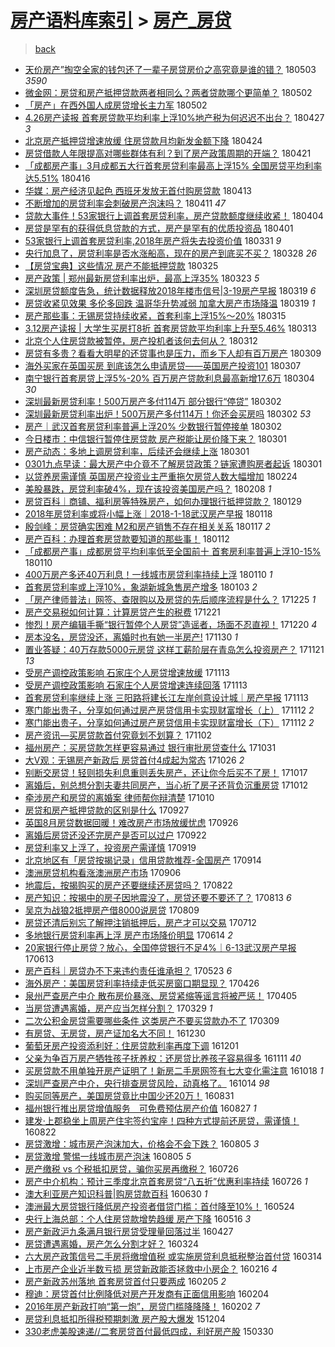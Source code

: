 [房产语料库索引](../../README.md)  > [房产_房贷](房产_房贷.md)
====
> [back](../README.md)

- [天价房产”掏空全家的钱包还了一辈子房贷房价之高究竟是谁的错？](http://jkwz.applinzi.com/ittc/7098908205243696134.html#%E5%A4%A9%E4%BB%B7%E6%88%BF%E4%BA%A7%E2%80%9D%E6%8E%8F%E7%A9%BA%E5%85%A8%E5%AE%B6%E7%9A%84%E9%92%B1%E5%8C%85%E8%BF%98%E4%BA%86%E4%B8%80%E8%BE%88%E5%AD%90%E6%88%BF%E8%B4%B7%E6%88%BF%E4%BB%B7%E4%B9%8B%E9%AB%98%E7%A9%B6%E7%AB%9F%E6%98%AF%E8%B0%81%E7%9A%84%E9%94%99%EF%BC%9F) 180503 *3590* 
- [微金网：房贷和房产抵押贷款两者相同么？两者贷款哪个更简单？](http://jkwz.applinzi.com/ittc/7098534148597875723.html#%E5%BE%AE%E9%87%91%E7%BD%91%EF%BC%9A%E6%88%BF%E8%B4%B7%E5%92%8C%E6%88%BF%E4%BA%A7%E6%8A%B5%E6%8A%BC%E8%B4%B7%E6%AC%BE%E4%B8%A4%E8%80%85%E7%9B%B8%E5%90%8C%E4%B9%88%EF%BC%9F%E4%B8%A4%E8%80%85%E8%B4%B7%E6%AC%BE%E5%93%AA%E4%B8%AA%E6%9B%B4%E7%AE%80%E5%8D%95%EF%BC%9F) 180502  
- [「房产」在西外国人成房贷增长主力军](http://jkwz.applinzi.com/ittc/7098437533862200336.html#%E3%80%8C%E6%88%BF%E4%BA%A7%E3%80%8D%E5%9C%A8%E8%A5%BF%E5%A4%96%E5%9B%BD%E4%BA%BA%E6%88%90%E6%88%BF%E8%B4%B7%E5%A2%9E%E9%95%BF%E4%B8%BB%E5%8A%9B%E5%86%9B) 180502  
- [4.26房产读报 首套房贷款平均利率上浮10%地产税为何迟迟不出台？](http://jkwz.applinzi.com/ittc/7096605284413998091.html#4.26%E6%88%BF%E4%BA%A7%E8%AF%BB%E6%8A%A5+%E9%A6%96%E5%A5%97%E6%88%BF%E8%B4%B7%E6%AC%BE%E5%B9%B3%E5%9D%87%E5%88%A9%E7%8E%87%E4%B8%8A%E6%B5%AE10%25%E5%9C%B0%E4%BA%A7%E7%A8%8E%E4%B8%BA%E4%BD%95%E8%BF%9F%E8%BF%9F%E4%B8%8D%E5%87%BA%E5%8F%B0%EF%BC%9F) 180427 *3* 
- [北京房产抵押贷增速放缓 住房贷款月均新发金额下降](http://jkwz.applinzi.com/ittc/7095484750565475339.html#%E5%8C%97%E4%BA%AC%E6%88%BF%E4%BA%A7%E6%8A%B5%E6%8A%BC%E8%B4%B7%E5%A2%9E%E9%80%9F%E6%94%BE%E7%BC%93+%E4%BD%8F%E6%88%BF%E8%B4%B7%E6%AC%BE%E6%9C%88%E5%9D%87%E6%96%B0%E5%8F%91%E9%87%91%E9%A2%9D%E4%B8%8B%E9%99%8D) 180424  
- [房贷借款人年限提高对哪些群体有利？到了房产政策周期的开端？](http://jkwz.applinzi.com/ittc/7094568789968684038.html#%E6%88%BF%E8%B4%B7%E5%80%9F%E6%AC%BE%E4%BA%BA%E5%B9%B4%E9%99%90%E6%8F%90%E9%AB%98%E5%AF%B9%E5%93%AA%E4%BA%9B%E7%BE%A4%E4%BD%93%E6%9C%89%E5%88%A9%EF%BC%9F%E5%88%B0%E4%BA%86%E6%88%BF%E4%BA%A7%E6%94%BF%E7%AD%96%E5%91%A8%E6%9C%9F%E7%9A%84%E5%BC%80%E7%AB%AF%EF%BC%9F) 180421  
- [「成都房产事」3月成都五大行首套房贷利率最高上浮15% 全国房贷平均利率达5.51%](http://jkwz.applinzi.com/ittc/7092509290474767367.html#%E3%80%8C%E6%88%90%E9%83%BD%E6%88%BF%E4%BA%A7%E4%BA%8B%E3%80%8D3%E6%9C%88%E6%88%90%E9%83%BD%E4%BA%94%E5%A4%A7%E8%A1%8C%E9%A6%96%E5%A5%97%E6%88%BF%E8%B4%B7%E5%88%A9%E7%8E%87%E6%9C%80%E9%AB%98%E4%B8%8A%E6%B5%AE15%25+%E5%85%A8%E5%9B%BD%E6%88%BF%E8%B4%B7%E5%B9%B3%E5%9D%87%E5%88%A9%E7%8E%87%E8%BE%BE5.51%25) 180416  
- [华媒：房产经济见起色 西班牙发放无首付购房贷款](http://jkwz.applinzi.com/ittc/7091478131284378635.html#%E5%8D%8E%E5%AA%92%EF%BC%9A%E6%88%BF%E4%BA%A7%E7%BB%8F%E6%B5%8E%E8%A7%81%E8%B5%B7%E8%89%B2+%E8%A5%BF%E7%8F%AD%E7%89%99%E5%8F%91%E6%94%BE%E6%97%A0%E9%A6%96%E4%BB%98%E8%B4%AD%E6%88%BF%E8%B4%B7%E6%AC%BE) 180413  
- [不断增加的房贷利率会刺破房产泡沫吗？](http://jkwz.applinzi.com/ittc/7090694488458789905.html#%E4%B8%8D%E6%96%AD%E5%A2%9E%E5%8A%A0%E7%9A%84%E6%88%BF%E8%B4%B7%E5%88%A9%E7%8E%87%E4%BC%9A%E5%88%BA%E7%A0%B4%E6%88%BF%E4%BA%A7%E6%B3%A1%E6%B2%AB%E5%90%97%EF%BC%9F) 180411 *47* 
- [贷款大事件！53家银行上调首套房贷利率，房产贷款额度继续收紧！](http://jkwz.applinzi.com/ittc/7088103588574528528.html#%E8%B4%B7%E6%AC%BE%E5%A4%A7%E4%BA%8B%E4%BB%B6%EF%BC%8153%E5%AE%B6%E9%93%B6%E8%A1%8C%E4%B8%8A%E8%B0%83%E9%A6%96%E5%A5%97%E6%88%BF%E8%B4%B7%E5%88%A9%E7%8E%87%EF%BC%8C%E6%88%BF%E4%BA%A7%E8%B4%B7%E6%AC%BE%E9%A2%9D%E5%BA%A6%E7%BB%A7%E7%BB%AD%E6%94%B6%E7%B4%A7%EF%BC%81) 180404  
- [房贷是罕有的获得低息贷款的方式，房产是罕有的优质投资品](http://jkwz.applinzi.com/ittc/7086922109152658448.html#%E6%88%BF%E8%B4%B7%E6%98%AF%E7%BD%95%E6%9C%89%E7%9A%84%E8%8E%B7%E5%BE%97%E4%BD%8E%E6%81%AF%E8%B4%B7%E6%AC%BE%E7%9A%84%E6%96%B9%E5%BC%8F%EF%BC%8C%E6%88%BF%E4%BA%A7%E6%98%AF%E7%BD%95%E6%9C%89%E7%9A%84%E4%BC%98%E8%B4%A8%E6%8A%95%E8%B5%84%E5%93%81) 180401  
- [53家银行上调首套房贷利率,2018年房产将失去投资价值](http://jkwz.applinzi.com/ittc/7086703475906053131.html#53%E5%AE%B6%E9%93%B6%E8%A1%8C%E4%B8%8A%E8%B0%83%E9%A6%96%E5%A5%97%E6%88%BF%E8%B4%B7%E5%88%A9%E7%8E%87%2C2018%E5%B9%B4%E6%88%BF%E4%BA%A7%E5%B0%86%E5%A4%B1%E5%8E%BB%E6%8A%95%E8%B5%84%E4%BB%B7%E5%80%BC) 180331 *9* 
- [央行加息了，房贷利率是否水涨船高，现在的房产到底买不买？](http://jkwz.applinzi.com/ittc/7085159627027383303.html#%E5%A4%AE%E8%A1%8C%E5%8A%A0%E6%81%AF%E4%BA%86%EF%BC%8C%E6%88%BF%E8%B4%B7%E5%88%A9%E7%8E%87%E6%98%AF%E5%90%A6%E6%B0%B4%E6%B6%A8%E8%88%B9%E9%AB%98%EF%BC%8C%E7%8E%B0%E5%9C%A8%E7%9A%84%E6%88%BF%E4%BA%A7%E5%88%B0%E5%BA%95%E4%B9%B0%E4%B8%8D%E4%B9%B0%EF%BC%9F) 180328 *26* 
- [【房贷宝典】这些情况 房产不能抵押贷款](http://jkwz.applinzi.com/ittc/7084479767481156619.html#%E3%80%90%E6%88%BF%E8%B4%B7%E5%AE%9D%E5%85%B8%E3%80%91%E8%BF%99%E4%BA%9B%E6%83%85%E5%86%B5+%E6%88%BF%E4%BA%A7%E4%B8%8D%E8%83%BD%E6%8A%B5%E6%8A%BC%E8%B4%B7%E6%AC%BE) 180325  
- [房产政策 | 郑州最新房贷利率出炉，最高上浮35%](http://jkwz.applinzi.com/ittc/7083625145325585415.html#%E6%88%BF%E4%BA%A7%E6%94%BF%E7%AD%96+%7C+%E9%83%91%E5%B7%9E%E6%9C%80%E6%96%B0%E6%88%BF%E8%B4%B7%E5%88%A9%E7%8E%87%E5%87%BA%E7%82%89%EF%BC%8C%E6%9C%80%E9%AB%98%E4%B8%8A%E6%B5%AE35%25) 180323 *5* 
- [深圳房贷额度告急，统计数据释放2018年楼市信号|3-19房产早报](http://jkwz.applinzi.com/ittc/7082104688269067271.html#%E6%B7%B1%E5%9C%B3%E6%88%BF%E8%B4%B7%E9%A2%9D%E5%BA%A6%E5%91%8A%E6%80%A5%EF%BC%8C%E7%BB%9F%E8%AE%A1%E6%95%B0%E6%8D%AE%E9%87%8A%E6%94%BE2018%E5%B9%B4%E6%A5%BC%E5%B8%82%E4%BF%A1%E5%8F%B7%7C3-19%E6%88%BF%E4%BA%A7%E6%97%A9%E6%8A%A5) 180319 *6* 
- [房贷收紧见效果 多伦多回跌 温哥华升势减弱 加拿大房产市场降温](http://jkwz.applinzi.com/ittc/7081342567532987398.html#%E6%88%BF%E8%B4%B7%E6%94%B6%E7%B4%A7%E8%A7%81%E6%95%88%E6%9E%9C+%E5%A4%9A%E4%BC%A6%E5%A4%9A%E5%9B%9E%E8%B7%8C+%E6%B8%A9%E5%93%A5%E5%8D%8E%E5%8D%87%E5%8A%BF%E5%87%8F%E5%BC%B1+%E5%8A%A0%E6%8B%BF%E5%A4%A7%E6%88%BF%E4%BA%A7%E5%B8%82%E5%9C%BA%E9%99%8D%E6%B8%A9) 180319 *1* 
- [房产那些事：无锡房贷持续收紧，首套利率上浮15%～20%](http://jkwz.applinzi.com/ittc/7080368982135931911.html#%E6%88%BF%E4%BA%A7%E9%82%A3%E4%BA%9B%E4%BA%8B%EF%BC%9A%E6%97%A0%E9%94%A1%E6%88%BF%E8%B4%B7%E6%8C%81%E7%BB%AD%E6%94%B6%E7%B4%A7%EF%BC%8C%E9%A6%96%E5%A5%97%E5%88%A9%E7%8E%87%E4%B8%8A%E6%B5%AE15%25%EF%BD%9E20%25) 180315  
- [3.12房产读报 | 大学生买房打8折 首套房贷款平均利率上升至5.46%](http://jkwz.applinzi.com/ittc/7080022061366117382.html#3.12%E6%88%BF%E4%BA%A7%E8%AF%BB%E6%8A%A5+%7C+%E5%A4%A7%E5%AD%A6%E7%94%9F%E4%B9%B0%E6%88%BF%E6%89%938%E6%8A%98+%E9%A6%96%E5%A5%97%E6%88%BF%E8%B4%B7%E6%AC%BE%E5%B9%B3%E5%9D%87%E5%88%A9%E7%8E%87%E4%B8%8A%E5%8D%87%E8%87%B35.46%25) 180313  
- [北京个人住房贷款被暂停，房产投机者该何去何从？](http://jkwz.applinzi.com/ittc/7079660676727702544.html#%E5%8C%97%E4%BA%AC%E4%B8%AA%E4%BA%BA%E4%BD%8F%E6%88%BF%E8%B4%B7%E6%AC%BE%E8%A2%AB%E6%9A%82%E5%81%9C%EF%BC%8C%E6%88%BF%E4%BA%A7%E6%8A%95%E6%9C%BA%E8%80%85%E8%AF%A5%E4%BD%95%E5%8E%BB%E4%BD%95%E4%BB%8E%EF%BC%9F) 180312  
- [房贷有多贵？看看大明星的还贷事也是压力，而乡下人却有百万房产](http://jkwz.applinzi.com/ittc/7078575090482807815.html#%E6%88%BF%E8%B4%B7%E6%9C%89%E5%A4%9A%E8%B4%B5%EF%BC%9F%E7%9C%8B%E7%9C%8B%E5%A4%A7%E6%98%8E%E6%98%9F%E7%9A%84%E8%BF%98%E8%B4%B7%E4%BA%8B%E4%B9%9F%E6%98%AF%E5%8E%8B%E5%8A%9B%EF%BC%8C%E8%80%8C%E4%B9%A1%E4%B8%8B%E4%BA%BA%E5%8D%B4%E6%9C%89%E7%99%BE%E4%B8%87%E6%88%BF%E4%BA%A7) 180309  
- [海外买家在英国买房 到底该怎么申请房贷——英国房产投资101](http://jkwz.applinzi.com/ittc/7077710691538830353.html#%E6%B5%B7%E5%A4%96%E4%B9%B0%E5%AE%B6%E5%9C%A8%E8%8B%B1%E5%9B%BD%E4%B9%B0%E6%88%BF+%E5%88%B0%E5%BA%95%E8%AF%A5%E6%80%8E%E4%B9%88%E7%94%B3%E8%AF%B7%E6%88%BF%E8%B4%B7%E2%80%94%E2%80%94%E8%8B%B1%E5%9B%BD%E6%88%BF%E4%BA%A7%E6%8A%95%E8%B5%84101) 180307  
- [南宁银行首套房贷上浮5%-20% 百万房产贷款利息最高新增17.6万](http://jkwz.applinzi.com/ittc/7075937012714832913.html#%E5%8D%97%E5%AE%81%E9%93%B6%E8%A1%8C%E9%A6%96%E5%A5%97%E6%88%BF%E8%B4%B7%E4%B8%8A%E6%B5%AE5%25-20%25+%E7%99%BE%E4%B8%87%E6%88%BF%E4%BA%A7%E8%B4%B7%E6%AC%BE%E5%88%A9%E6%81%AF%E6%9C%80%E9%AB%98%E6%96%B0%E5%A2%9E17.6%E4%B8%87) 180304 *30* 
- [深圳最新房贷利率！500万房产多付114万 部分银行“停贷”](http://jkwz.applinzi.com/ittc/7075818004380386321.html#%E6%B7%B1%E5%9C%B3%E6%9C%80%E6%96%B0%E6%88%BF%E8%B4%B7%E5%88%A9%E7%8E%87%EF%BC%81500%E4%B8%87%E6%88%BF%E4%BA%A7%E5%A4%9A%E4%BB%98114%E4%B8%87+%E9%83%A8%E5%88%86%E9%93%B6%E8%A1%8C%E2%80%9C%E5%81%9C%E8%B4%B7%E2%80%9D) 180302  
- [深圳最新房贷利率出炉！500万房产多付114万！你还会买房吗](http://jkwz.applinzi.com/ittc/7075792097775191057.html#%E6%B7%B1%E5%9C%B3%E6%9C%80%E6%96%B0%E6%88%BF%E8%B4%B7%E5%88%A9%E7%8E%87%E5%87%BA%E7%82%89%EF%BC%81500%E4%B8%87%E6%88%BF%E4%BA%A7%E5%A4%9A%E4%BB%98114%E4%B8%87%EF%BC%81%E4%BD%A0%E8%BF%98%E4%BC%9A%E4%B9%B0%E6%88%BF%E5%90%97) 180302 *53* 
- [房产｜武汉首套房贷利率普遍上浮20% 少数银行暂停接单](http://jkwz.applinzi.com/ittc/7075688868836017159.html#%E6%88%BF%E4%BA%A7%EF%BD%9C%E6%AD%A6%E6%B1%89%E9%A6%96%E5%A5%97%E6%88%BF%E8%B4%B7%E5%88%A9%E7%8E%87%E6%99%AE%E9%81%8D%E4%B8%8A%E6%B5%AE20%25+%E5%B0%91%E6%95%B0%E9%93%B6%E8%A1%8C%E6%9A%82%E5%81%9C%E6%8E%A5%E5%8D%95) 180302  
- [今日楼市：中信银行暂停住房贷款 房产税能让房价降下来？](http://jkwz.applinzi.com/ittc/7075501862864552971.html#%E4%BB%8A%E6%97%A5%E6%A5%BC%E5%B8%82%EF%BC%9A%E4%B8%AD%E4%BF%A1%E9%93%B6%E8%A1%8C%E6%9A%82%E5%81%9C%E4%BD%8F%E6%88%BF%E8%B4%B7%E6%AC%BE+%E6%88%BF%E4%BA%A7%E7%A8%8E%E8%83%BD%E8%AE%A9%E6%88%BF%E4%BB%B7%E9%99%8D%E4%B8%8B%E6%9D%A5%EF%BC%9F) 180301  
- [房产动态：多地上调房贷利率，后续还会继续上涨](http://jkwz.applinzi.com/ittc/7075476852271744016.html#%E6%88%BF%E4%BA%A7%E5%8A%A8%E6%80%81%EF%BC%9A%E5%A4%9A%E5%9C%B0%E4%B8%8A%E8%B0%83%E6%88%BF%E8%B4%B7%E5%88%A9%E7%8E%87%EF%BC%8C%E5%90%8E%E7%BB%AD%E8%BF%98%E4%BC%9A%E7%BB%A7%E7%BB%AD%E4%B8%8A%E6%B6%A8) 180301  
- [0301九点早读：最大房产中介竟不了解房贷政策？链家遭购房者起诉](http://jkwz.applinzi.com/ittc/7075428483516072970.html#0301%E4%B9%9D%E7%82%B9%E6%97%A9%E8%AF%BB%EF%BC%9A%E6%9C%80%E5%A4%A7%E6%88%BF%E4%BA%A7%E4%B8%AD%E4%BB%8B%E7%AB%9F%E4%B8%8D%E4%BA%86%E8%A7%A3%E6%88%BF%E8%B4%B7%E6%94%BF%E7%AD%96%EF%BC%9F%E9%93%BE%E5%AE%B6%E9%81%AD%E8%B4%AD%E6%88%BF%E8%80%85%E8%B5%B7%E8%AF%89) 180301  
- [以贷养房需谨慎 英国房产投资业主严重拖欠房贷人数大幅增加](http://jkwz.applinzi.com/ittc/7068799065238537232.html#%E4%BB%A5%E8%B4%B7%E5%85%BB%E6%88%BF%E9%9C%80%E8%B0%A8%E6%85%8E+%E8%8B%B1%E5%9B%BD%E6%88%BF%E4%BA%A7%E6%8A%95%E8%B5%84%E4%B8%9A%E4%B8%BB%E4%B8%A5%E9%87%8D%E6%8B%96%E6%AC%A0%E6%88%BF%E8%B4%B7%E4%BA%BA%E6%95%B0%E5%A4%A7%E5%B9%85%E5%A2%9E%E5%8A%A0) 180224  
- [美股暴跌，房贷利率破4%，现在该投资美国房产吗？](http://jkwz.applinzi.com/ittc/7067652155865826320.html#%E7%BE%8E%E8%82%A1%E6%9A%B4%E8%B7%8C%EF%BC%8C%E6%88%BF%E8%B4%B7%E5%88%A9%E7%8E%87%E7%A0%B44%25%EF%BC%8C%E7%8E%B0%E5%9C%A8%E8%AF%A5%E6%8A%95%E8%B5%84%E7%BE%8E%E5%9B%BD%E6%88%BF%E4%BA%A7%E5%90%97%EF%BC%9F) 180208 *1* 
- [房贷百科｜商铺、福利房等特殊房产，如何办理银行抵押贷款？](http://jkwz.applinzi.com/ittc/7063961840063611910.html#%E6%88%BF%E8%B4%B7%E7%99%BE%E7%A7%91%EF%BD%9C%E5%95%86%E9%93%BA%E3%80%81%E7%A6%8F%E5%88%A9%E6%88%BF%E7%AD%89%E7%89%B9%E6%AE%8A%E6%88%BF%E4%BA%A7%EF%BC%8C%E5%A6%82%E4%BD%95%E5%8A%9E%E7%90%86%E9%93%B6%E8%A1%8C%E6%8A%B5%E6%8A%BC%E8%B4%B7%E6%AC%BE%EF%BC%9F) 180129  
- [2018年房贷利率或将小幅上涨｜2018-1-18武汉房产早报](http://jkwz.applinzi.com/ittc/7059833188350690310.html#2018%E5%B9%B4%E6%88%BF%E8%B4%B7%E5%88%A9%E7%8E%87%E6%88%96%E5%B0%86%E5%B0%8F%E5%B9%85%E4%B8%8A%E6%B6%A8%EF%BD%9C2018-1-18%E6%AD%A6%E6%B1%89%E6%88%BF%E4%BA%A7%E6%97%A9%E6%8A%A5) 180118  
- [殷剑峰：房贷确实困难 M2和房产销售不存在相关关系](http://jkwz.applinzi.com/ittc/7059574469297701899.html#%E6%AE%B7%E5%89%91%E5%B3%B0%EF%BC%9A%E6%88%BF%E8%B4%B7%E7%A1%AE%E5%AE%9E%E5%9B%B0%E9%9A%BE+M2%E5%92%8C%E6%88%BF%E4%BA%A7%E9%94%80%E5%94%AE%E4%B8%8D%E5%AD%98%E5%9C%A8%E7%9B%B8%E5%85%B3%E5%85%B3%E7%B3%BB) 180117 *2* 
- [房产百科：办理首套房贷款要知道的那些事！](http://jkwz.applinzi.com/ittc/7057735716442735622.html#%E6%88%BF%E4%BA%A7%E7%99%BE%E7%A7%91%EF%BC%9A%E5%8A%9E%E7%90%86%E9%A6%96%E5%A5%97%E6%88%BF%E8%B4%B7%E6%AC%BE%E8%A6%81%E7%9F%A5%E9%81%93%E7%9A%84%E9%82%A3%E4%BA%9B%E4%BA%8B%EF%BC%81) 180112  
- [「成都房产事」成都房贷平均利率低至全国前十 首套房利率普遍上浮10-15%](http://jkwz.applinzi.com/ittc/7056966438944769031.html#%E3%80%8C%E6%88%90%E9%83%BD%E6%88%BF%E4%BA%A7%E4%BA%8B%E3%80%8D%E6%88%90%E9%83%BD%E6%88%BF%E8%B4%B7%E5%B9%B3%E5%9D%87%E5%88%A9%E7%8E%87%E4%BD%8E%E8%87%B3%E5%85%A8%E5%9B%BD%E5%89%8D%E5%8D%81+%E9%A6%96%E5%A5%97%E6%88%BF%E5%88%A9%E7%8E%87%E6%99%AE%E9%81%8D%E4%B8%8A%E6%B5%AE10-15%25) 180110  
- [400万房产多还40万利息！一线城市房贷利率持续上浮](http://jkwz.applinzi.com/ittc/7056961987769009168.html#400%E4%B8%87%E6%88%BF%E4%BA%A7%E5%A4%9A%E8%BF%9840%E4%B8%87%E5%88%A9%E6%81%AF%EF%BC%81%E4%B8%80%E7%BA%BF%E5%9F%8E%E5%B8%82%E6%88%BF%E8%B4%B7%E5%88%A9%E7%8E%87%E6%8C%81%E7%BB%AD%E4%B8%8A%E6%B5%AE) 180110 *1* 
- [首套房贷利率或上浮10%，象湖新城急售房产增多](http://jkwz.applinzi.com/ittc/7054471926334882826.html#%E9%A6%96%E5%A5%97%E6%88%BF%E8%B4%B7%E5%88%A9%E7%8E%87%E6%88%96%E4%B8%8A%E6%B5%AE10%25%EF%BC%8C%E8%B1%A1%E6%B9%96%E6%96%B0%E5%9F%8E%E6%80%A5%E5%94%AE%E6%88%BF%E4%BA%A7%E5%A2%9E%E5%A4%9A) 180103 *2* 
- [「房产律师普法」网签、查限购以及房贷的先后顺序流程是什么？](http://jkwz.applinzi.com/ittc/7050953946120586257.html#%E3%80%8C%E6%88%BF%E4%BA%A7%E5%BE%8B%E5%B8%88%E6%99%AE%E6%B3%95%E3%80%8D%E7%BD%91%E7%AD%BE%E3%80%81%E6%9F%A5%E9%99%90%E8%B4%AD%E4%BB%A5%E5%8F%8A%E6%88%BF%E8%B4%B7%E7%9A%84%E5%85%88%E5%90%8E%E9%A1%BA%E5%BA%8F%E6%B5%81%E7%A8%8B%E6%98%AF%E4%BB%80%E4%B9%88%EF%BC%9F) 171225 *1* 
- [房产交易税如何计算：计算房贷产生的税费](http://jkwz.applinzi.com/ittc/7049560773838242833.html#%E6%88%BF%E4%BA%A7%E4%BA%A4%E6%98%93%E7%A8%8E%E5%A6%82%E4%BD%95%E8%AE%A1%E7%AE%97%EF%BC%9A%E8%AE%A1%E7%AE%97%E6%88%BF%E8%B4%B7%E4%BA%A7%E7%94%9F%E7%9A%84%E7%A8%8E%E8%B4%B9) 171221  
- [惨烈！房产编辑手撕“银行暂停个人房贷”造谣者，场面不忍直视！](http://jkwz.applinzi.com/ittc/7049183876830725136.html#%E6%83%A8%E7%83%88%EF%BC%81%E6%88%BF%E4%BA%A7%E7%BC%96%E8%BE%91%E6%89%8B%E6%92%95%E2%80%9C%E9%93%B6%E8%A1%8C%E6%9A%82%E5%81%9C%E4%B8%AA%E4%BA%BA%E6%88%BF%E8%B4%B7%E2%80%9D%E9%80%A0%E8%B0%A3%E8%80%85%EF%BC%8C%E5%9C%BA%E9%9D%A2%E4%B8%8D%E5%BF%8D%E7%9B%B4%E8%A7%86%EF%BC%81) 171220 *4* 
- [房本没名，房贷没还，离婚时也有她一半房产!](http://jkwz.applinzi.com/ittc/7041782600572601360.html#%E6%88%BF%E6%9C%AC%E6%B2%A1%E5%90%8D%EF%BC%8C%E6%88%BF%E8%B4%B7%E6%B2%A1%E8%BF%98%EF%BC%8C%E7%A6%BB%E5%A9%9A%E6%97%B6%E4%B9%9F%E6%9C%89%E5%A5%B9%E4%B8%80%E5%8D%8A%E6%88%BF%E4%BA%A7%21) 171130 *1* 
- [置业答疑：40万存款5000元房贷 这样工薪阶层在青岛怎么投资房产？](http://jkwz.applinzi.com/ittc/7038458699033609233.html#%E7%BD%AE%E4%B8%9A%E7%AD%94%E7%96%91%EF%BC%9A40%E4%B8%87%E5%AD%98%E6%AC%BE5000%E5%85%83%E6%88%BF%E8%B4%B7+%E8%BF%99%E6%A0%B7%E5%B7%A5%E8%96%AA%E9%98%B6%E5%B1%82%E5%9C%A8%E9%9D%92%E5%B2%9B%E6%80%8E%E4%B9%88%E6%8A%95%E8%B5%84%E6%88%BF%E4%BA%A7%EF%BC%9F) 171121 *13* 
- [受房产调控政策影响 石家庄个人房贷增速放缓](http://jkwz.applinzi.com/ittc/7035542574729790480.html#%E5%8F%97%E6%88%BF%E4%BA%A7%E8%B0%83%E6%8E%A7%E6%94%BF%E7%AD%96%E5%BD%B1%E5%93%8D+%E7%9F%B3%E5%AE%B6%E5%BA%84%E4%B8%AA%E4%BA%BA%E6%88%BF%E8%B4%B7%E5%A2%9E%E9%80%9F%E6%94%BE%E7%BC%93) 171113  
- [受房产调控政策影响 石家庄个人房贷增速连续回落](http://jkwz.applinzi.com/ittc/7035389758073734161.html#%E5%8F%97%E6%88%BF%E4%BA%A7%E8%B0%83%E6%8E%A7%E6%94%BF%E7%AD%96%E5%BD%B1%E5%93%8D+%E7%9F%B3%E5%AE%B6%E5%BA%84%E4%B8%AA%E4%BA%BA%E6%88%BF%E8%B4%B7%E5%A2%9E%E9%80%9F%E8%BF%9E%E7%BB%AD%E5%9B%9E%E8%90%BD) 171113  
- [首套房贷利率继续上涨 三阳路将建长江左岸创意设计城｜房产早报](http://jkwz.applinzi.com/ittc/7035343959394616337.html#%E9%A6%96%E5%A5%97%E6%88%BF%E8%B4%B7%E5%88%A9%E7%8E%87%E7%BB%A7%E7%BB%AD%E4%B8%8A%E6%B6%A8+%E4%B8%89%E9%98%B3%E8%B7%AF%E5%B0%86%E5%BB%BA%E9%95%BF%E6%B1%9F%E5%B7%A6%E5%B2%B8%E5%88%9B%E6%84%8F%E8%AE%BE%E8%AE%A1%E5%9F%8E%EF%BD%9C%E6%88%BF%E4%BA%A7%E6%97%A9%E6%8A%A5) 171113  
- [寒门能出贵子，分享如何通过房产房贷信用卡实现财富增长（上）](http://jkwz.applinzi.com/ittc/7035127510264710160.html#%E5%AF%92%E9%97%A8%E8%83%BD%E5%87%BA%E8%B4%B5%E5%AD%90%EF%BC%8C%E5%88%86%E4%BA%AB%E5%A6%82%E4%BD%95%E9%80%9A%E8%BF%87%E6%88%BF%E4%BA%A7%E6%88%BF%E8%B4%B7%E4%BF%A1%E7%94%A8%E5%8D%A1%E5%AE%9E%E7%8E%B0%E8%B4%A2%E5%AF%8C%E5%A2%9E%E9%95%BF%EF%BC%88%E4%B8%8A%EF%BC%89) 171112 *2* 
- [寒门能出贵子，分享如何通过房产房贷信用卡实现财富增长（下）](http://jkwz.applinzi.com/ittc/7035036329262449681.html#%E5%AF%92%E9%97%A8%E8%83%BD%E5%87%BA%E8%B4%B5%E5%AD%90%EF%BC%8C%E5%88%86%E4%BA%AB%E5%A6%82%E4%BD%95%E9%80%9A%E8%BF%87%E6%88%BF%E4%BA%A7%E6%88%BF%E8%B4%B7%E4%BF%A1%E7%94%A8%E5%8D%A1%E5%AE%9E%E7%8E%B0%E8%B4%A2%E5%AF%8C%E5%A2%9E%E9%95%BF%EF%BC%88%E4%B8%8B%EF%BC%89) 171112 *2* 
- [房产资讯—买房贷款首付究竟划不划算？](http://jkwz.applinzi.com/ittc/7031364230073287697.html#%E6%88%BF%E4%BA%A7%E8%B5%84%E8%AE%AF%E2%80%94%E4%B9%B0%E6%88%BF%E8%B4%B7%E6%AC%BE%E9%A6%96%E4%BB%98%E7%A9%B6%E7%AB%9F%E5%88%92%E4%B8%8D%E5%88%92%E7%AE%97%EF%BC%9F) 171102  
- [福州房产：买房贷款怎样更容易通过 银行审批房贷查什么](http://jkwz.applinzi.com/ittc/7030602237607412752.html#%E7%A6%8F%E5%B7%9E%E6%88%BF%E4%BA%A7%EF%BC%9A%E4%B9%B0%E6%88%BF%E8%B4%B7%E6%AC%BE%E6%80%8E%E6%A0%B7%E6%9B%B4%E5%AE%B9%E6%98%93%E9%80%9A%E8%BF%87+%E9%93%B6%E8%A1%8C%E5%AE%A1%E6%89%B9%E6%88%BF%E8%B4%B7%E6%9F%A5%E4%BB%80%E4%B9%88) 171031  
- [大V观：无锡房产新政后 房贷首付4成起为常态](http://jkwz.applinzi.com/ittc/7028686185478751249.html#%E5%A4%A7V%E8%A7%82%EF%BC%9A%E6%97%A0%E9%94%A1%E6%88%BF%E4%BA%A7%E6%96%B0%E6%94%BF%E5%90%8E+%E6%88%BF%E8%B4%B7%E9%A6%96%E4%BB%984%E6%88%90%E8%B5%B7%E4%B8%BA%E5%B8%B8%E6%80%81) 171026 *2* 
- [别断交房贷！轻则损失利息重则丢失房产，还让你今后买不了房！](http://jkwz.applinzi.com/ittc/7025349912198398993.html#%E5%88%AB%E6%96%AD%E4%BA%A4%E6%88%BF%E8%B4%B7%EF%BC%81%E8%BD%BB%E5%88%99%E6%8D%9F%E5%A4%B1%E5%88%A9%E6%81%AF%E9%87%8D%E5%88%99%E4%B8%A2%E5%A4%B1%E6%88%BF%E4%BA%A7%EF%BC%8C%E8%BF%98%E8%AE%A9%E4%BD%A0%E4%BB%8A%E5%90%8E%E4%B9%B0%E4%B8%8D%E4%BA%86%E6%88%BF%EF%BC%81) 171017  
- [离婚后，别总想分割夫妻共同房产，当心折了房子还背负沉重房贷](http://jkwz.applinzi.com/ittc/7023558214254330897.html#%E7%A6%BB%E5%A9%9A%E5%90%8E%EF%BC%8C%E5%88%AB%E6%80%BB%E6%83%B3%E5%88%86%E5%89%B2%E5%A4%AB%E5%A6%BB%E5%85%B1%E5%90%8C%E6%88%BF%E4%BA%A7%EF%BC%8C%E5%BD%93%E5%BF%83%E6%8A%98%E4%BA%86%E6%88%BF%E5%AD%90%E8%BF%98%E8%83%8C%E8%B4%9F%E6%B2%89%E9%87%8D%E6%88%BF%E8%B4%B7) 171012  
- [牵涉房产和房贷的离婚案 律师帮你辩清楚](http://jkwz.applinzi.com/ittc/7022725197931742224.html#%E7%89%B5%E6%B6%89%E6%88%BF%E4%BA%A7%E5%92%8C%E6%88%BF%E8%B4%B7%E7%9A%84%E7%A6%BB%E5%A9%9A%E6%A1%88+%E5%BE%8B%E5%B8%88%E5%B8%AE%E4%BD%A0%E8%BE%A9%E6%B8%85%E6%A5%9A) 171010  
- [房贷和房产抵押贷款的区别是什么](http://jkwz.applinzi.com/ittc/7017943478473065488.html#%E6%88%BF%E8%B4%B7%E5%92%8C%E6%88%BF%E4%BA%A7%E6%8A%B5%E6%8A%BC%E8%B4%B7%E6%AC%BE%E7%9A%84%E5%8C%BA%E5%88%AB%E6%98%AF%E4%BB%80%E4%B9%88) 170927  
- [英国8月房贷数据回暖！难改房产市场放缓忧虑](http://jkwz.applinzi.com/ittc/7017714978176631824.html#%E8%8B%B1%E5%9B%BD8%E6%9C%88%E6%88%BF%E8%B4%B7%E6%95%B0%E6%8D%AE%E5%9B%9E%E6%9A%96%EF%BC%81%E9%9A%BE%E6%94%B9%E6%88%BF%E4%BA%A7%E5%B8%82%E5%9C%BA%E6%94%BE%E7%BC%93%E5%BF%A7%E8%99%91) 170926  
- [离婚后房贷还没还完房产是否可以过户](http://jkwz.applinzi.com/ittc/7016069922483078161.html#%E7%A6%BB%E5%A9%9A%E5%90%8E%E6%88%BF%E8%B4%B7%E8%BF%98%E6%B2%A1%E8%BF%98%E5%AE%8C%E6%88%BF%E4%BA%A7%E6%98%AF%E5%90%A6%E5%8F%AF%E4%BB%A5%E8%BF%87%E6%88%B7) 170922  
- [房贷利率又上浮了，投资房产需谨慎](http://jkwz.applinzi.com/ittc/7015047286126806032.html#%E6%88%BF%E8%B4%B7%E5%88%A9%E7%8E%87%E5%8F%88%E4%B8%8A%E6%B5%AE%E4%BA%86%EF%BC%8C%E6%8A%95%E8%B5%84%E6%88%BF%E4%BA%A7%E9%9C%80%E8%B0%A8%E6%85%8E) 170919  
- [北京地区有「房贷按揭记录」信用贷款推荐-全国房产](http://jkwz.applinzi.com/ittc/7013099057638278161.html#%E5%8C%97%E4%BA%AC%E5%9C%B0%E5%8C%BA%E6%9C%89%E3%80%8C%E6%88%BF%E8%B4%B7%E6%8C%89%E6%8F%AD%E8%AE%B0%E5%BD%95%E3%80%8D%E4%BF%A1%E7%94%A8%E8%B4%B7%E6%AC%BE%E6%8E%A8%E8%8D%90-%E5%85%A8%E5%9B%BD%E6%88%BF%E4%BA%A7) 170914  
- [澳洲房贷机构看涨澳洲房产市场](http://jkwz.applinzi.com/ittc/7010209261811139601.html#%E6%BE%B3%E6%B4%B2%E6%88%BF%E8%B4%B7%E6%9C%BA%E6%9E%84%E7%9C%8B%E6%B6%A8%E6%BE%B3%E6%B4%B2%E6%88%BF%E4%BA%A7%E5%B8%82%E5%9C%BA) 170906  
- [地震后，按揭购买的房产还要继续还房贷吗？](http://jkwz.applinzi.com/ittc/7004456530823611153.html#%E5%9C%B0%E9%9C%87%E5%90%8E%EF%BC%8C%E6%8C%89%E6%8F%AD%E8%B4%AD%E4%B9%B0%E7%9A%84%E6%88%BF%E4%BA%A7%E8%BF%98%E8%A6%81%E7%BB%A7%E7%BB%AD%E8%BF%98%E6%88%BF%E8%B4%B7%E5%90%97%EF%BC%9F) 170822  
- [房产知识：按揭中的房子因地震没了，房贷还要不要还了？](http://jkwz.applinzi.com/ittc/7001222033353212945.html#%E6%88%BF%E4%BA%A7%E7%9F%A5%E8%AF%86%EF%BC%9A%E6%8C%89%E6%8F%AD%E4%B8%AD%E7%9A%84%E6%88%BF%E5%AD%90%E5%9B%A0%E5%9C%B0%E9%9C%87%E6%B2%A1%E4%BA%86%EF%BC%8C%E6%88%BF%E8%B4%B7%E8%BF%98%E8%A6%81%E4%B8%8D%E8%A6%81%E8%BF%98%E4%BA%86%EF%BC%9F) 170813 *6* 
- [吴京为战狼2抵押房产借8000说房贷](http://jkwz.applinzi.com/ittc/6998821571740042257.html#%E5%90%B4%E4%BA%AC%E4%B8%BA%E6%88%98%E7%8B%BC2%E6%8A%B5%E6%8A%BC%E6%88%BF%E4%BA%A7%E5%80%9F8000%E8%AF%B4%E6%88%BF%E8%B4%B7) 170809  
- [房贷还清后别忘了解押注销抵押后，房产才可以交易](http://jkwz.applinzi.com/ittc/6989540391878394896.html#%E6%88%BF%E8%B4%B7%E8%BF%98%E6%B8%85%E5%90%8E%E5%88%AB%E5%BF%98%E4%BA%86%E8%A7%A3%E6%8A%BC%E6%B3%A8%E9%94%80%E6%8A%B5%E6%8A%BC%E5%90%8E%EF%BC%8C%E6%88%BF%E4%BA%A7%E6%89%8D%E5%8F%AF%E4%BB%A5%E4%BA%A4%E6%98%93) 170712  
- [多地银行房贷利率再上浮 房产市场降价明显](http://jkwz.applinzi.com/ittc/6978947898753418244.html#%E5%A4%9A%E5%9C%B0%E9%93%B6%E8%A1%8C%E6%88%BF%E8%B4%B7%E5%88%A9%E7%8E%87%E5%86%8D%E4%B8%8A%E6%B5%AE+%E6%88%BF%E4%BA%A7%E5%B8%82%E5%9C%BA%E9%99%8D%E4%BB%B7%E6%98%8E%E6%98%BE) 170614 *2* 
- [20家银行停止房贷？放心，全国停贷银行不足4%｜6-13武汉房产早报](http://jkwz.applinzi.com/ittc/6978568169961554949.html#20%E5%AE%B6%E9%93%B6%E8%A1%8C%E5%81%9C%E6%AD%A2%E6%88%BF%E8%B4%B7%EF%BC%9F%E6%94%BE%E5%BF%83%EF%BC%8C%E5%85%A8%E5%9B%BD%E5%81%9C%E8%B4%B7%E9%93%B6%E8%A1%8C%E4%B8%8D%E8%B6%B34%25%EF%BD%9C6-13%E6%AD%A6%E6%B1%89%E6%88%BF%E4%BA%A7%E6%97%A9%E6%8A%A5) 170613  
- [房产百科｜房贷办不下来违约责任谁承担？](http://jkwz.applinzi.com/ittc/6970748619652072452.html#%E6%88%BF%E4%BA%A7%E7%99%BE%E7%A7%91%EF%BD%9C%E6%88%BF%E8%B4%B7%E5%8A%9E%E4%B8%8D%E4%B8%8B%E6%9D%A5%E8%BF%9D%E7%BA%A6%E8%B4%A3%E4%BB%BB%E8%B0%81%E6%89%BF%E6%8B%85%EF%BC%9F) 170523 *6* 
- [海外房产：美国房贷利率持续走低买房窗口期显现？](http://jkwz.applinzi.com/ittc/6960864604086338565.html#%E6%B5%B7%E5%A4%96%E6%88%BF%E4%BA%A7%EF%BC%9A%E7%BE%8E%E5%9B%BD%E6%88%BF%E8%B4%B7%E5%88%A9%E7%8E%87%E6%8C%81%E7%BB%AD%E8%B5%B0%E4%BD%8E%E4%B9%B0%E6%88%BF%E7%AA%97%E5%8F%A3%E6%9C%9F%E6%98%BE%E7%8E%B0%EF%BC%9F) 170426  
- [泉州严查房产中介 散布房价暴涨、房贷紧缩等谣言将被严惩！](http://jkwz.applinzi.com/ittc/6953177113812272133.html#%E6%B3%89%E5%B7%9E%E4%B8%A5%E6%9F%A5%E6%88%BF%E4%BA%A7%E4%B8%AD%E4%BB%8B+%E6%95%A3%E5%B8%83%E6%88%BF%E4%BB%B7%E6%9A%B4%E6%B6%A8%E3%80%81%E6%88%BF%E8%B4%B7%E7%B4%A7%E7%BC%A9%E7%AD%89%E8%B0%A3%E8%A8%80%E5%B0%86%E8%A2%AB%E4%B8%A5%E6%83%A9%EF%BC%81) 170405  
- [当房贷遭遇离婚，房产应当怎样分割？](http://jkwz.applinzi.com/ittc/6950379230562092036.html#%E5%BD%93%E6%88%BF%E8%B4%B7%E9%81%AD%E9%81%87%E7%A6%BB%E5%A9%9A%EF%BC%8C%E6%88%BF%E4%BA%A7%E5%BA%94%E5%BD%93%E6%80%8E%E6%A0%B7%E5%88%86%E5%89%B2%EF%BC%9F) 170329 *1* 
- [二次公积金房贷需要哪些条件 这类房产不要买贷款办不了](http://jkwz.applinzi.com/ittc/6943075885505840132.html#%E4%BA%8C%E6%AC%A1%E5%85%AC%E7%A7%AF%E9%87%91%E6%88%BF%E8%B4%B7%E9%9C%80%E8%A6%81%E5%93%AA%E4%BA%9B%E6%9D%A1%E4%BB%B6+%E8%BF%99%E7%B1%BB%E6%88%BF%E4%BA%A7%E4%B8%8D%E8%A6%81%E4%B9%B0%E8%B4%B7%E6%AC%BE%E5%8A%9E%E4%B8%8D%E4%BA%86) 170309  
- [有房贷、无房贷，房产证加名大不同！](http://jkwz.applinzi.com/ittc/6917372781934412804.html#%E6%9C%89%E6%88%BF%E8%B4%B7%E3%80%81%E6%97%A0%E6%88%BF%E8%B4%B7%EF%BC%8C%E6%88%BF%E4%BA%A7%E8%AF%81%E5%8A%A0%E5%90%8D%E5%A4%A7%E4%B8%8D%E5%90%8C%EF%BC%81) 161230  
- [葡萄牙房产投资添利好：住房贷款利率再度下调](http://jkwz.applinzi.com/ittc/6906710515161498628.html#%E8%91%A1%E8%90%84%E7%89%99%E6%88%BF%E4%BA%A7%E6%8A%95%E8%B5%84%E6%B7%BB%E5%88%A9%E5%A5%BD%EF%BC%9A%E4%BD%8F%E6%88%BF%E8%B4%B7%E6%AC%BE%E5%88%A9%E7%8E%87%E5%86%8D%E5%BA%A6%E4%B8%8B%E8%B0%83) 161201  
- [父亲为争百万房产牺牲孩子抚养权：还房贷比养孩子容易得多](http://jkwz.applinzi.com/ittc/6899301863463060484.html#%E7%88%B6%E4%BA%B2%E4%B8%BA%E4%BA%89%E7%99%BE%E4%B8%87%E6%88%BF%E4%BA%A7%E7%89%BA%E7%89%B2%E5%AD%A9%E5%AD%90%E6%8A%9A%E5%85%BB%E6%9D%83%EF%BC%9A%E8%BF%98%E6%88%BF%E8%B4%B7%E6%AF%94%E5%85%BB%E5%AD%A9%E5%AD%90%E5%AE%B9%E6%98%93%E5%BE%97%E5%A4%9A) 161111 *40* 
- [买房贷款不用单独开房产证明了！新房二手房网签有七大变化需注意](http://jkwz.applinzi.com/ittc/6890239289912198149.html#%E4%B9%B0%E6%88%BF%E8%B4%B7%E6%AC%BE%E4%B8%8D%E7%94%A8%E5%8D%95%E7%8B%AC%E5%BC%80%E6%88%BF%E4%BA%A7%E8%AF%81%E6%98%8E%E4%BA%86%EF%BC%81%E6%96%B0%E6%88%BF%E4%BA%8C%E6%89%8B%E6%88%BF%E7%BD%91%E7%AD%BE%E6%9C%89%E4%B8%83%E5%A4%A7%E5%8F%98%E5%8C%96%E9%9C%80%E6%B3%A8%E6%84%8F) 161018 *1* 
- [深圳严查房产中介，央行排查房贷风险，动真格了。](http://jkwz.applinzi.com/ittc/6888643416451187717.html#%E6%B7%B1%E5%9C%B3%E4%B8%A5%E6%9F%A5%E6%88%BF%E4%BA%A7%E4%B8%AD%E4%BB%8B%EF%BC%8C%E5%A4%AE%E8%A1%8C%E6%8E%92%E6%9F%A5%E6%88%BF%E8%B4%B7%E9%A3%8E%E9%99%A9%EF%BC%8C%E5%8A%A8%E7%9C%9F%E6%A0%BC%E4%BA%86%E3%80%82) 161014 *98* 
- [购买同等房产，美国房贷竟比中国少还20万！](http://jkwz.applinzi.com/ittc/6872506801060316165.html#%E8%B4%AD%E4%B9%B0%E5%90%8C%E7%AD%89%E6%88%BF%E4%BA%A7%EF%BC%8C%E7%BE%8E%E5%9B%BD%E6%88%BF%E8%B4%B7%E7%AB%9F%E6%AF%94%E4%B8%AD%E5%9B%BD%E5%B0%91%E8%BF%9820%E4%B8%87%EF%BC%81) 160831  
- [福州银行推出房贷增值服务　可免费预估房产价值](http://jkwz.applinzi.com/ittc/6870950930966643717.html#%E7%A6%8F%E5%B7%9E%E9%93%B6%E8%A1%8C%E6%8E%A8%E5%87%BA%E6%88%BF%E8%B4%B7%E5%A2%9E%E5%80%BC%E6%9C%8D%E5%8A%A1%E3%80%80%E5%8F%AF%E5%85%8D%E8%B4%B9%E9%A2%84%E4%BC%B0%E6%88%BF%E4%BA%A7%E4%BB%B7%E5%80%BC) 160827 *1* 
- [建发·上郡稳坐上周房产住宅签约宝座！四种方式提前还房贷，需谨慎！](http://jkwz.applinzi.com/ittc/6869146567247922181.html#%E5%BB%BA%E5%8F%91%C2%B7%E4%B8%8A%E9%83%A1%E7%A8%B3%E5%9D%90%E4%B8%8A%E5%91%A8%E6%88%BF%E4%BA%A7%E4%BD%8F%E5%AE%85%E7%AD%BE%E7%BA%A6%E5%AE%9D%E5%BA%A7%EF%BC%81%E5%9B%9B%E7%A7%8D%E6%96%B9%E5%BC%8F%E6%8F%90%E5%89%8D%E8%BF%98%E6%88%BF%E8%B4%B7%EF%BC%8C%E9%9C%80%E8%B0%A8%E6%85%8E%EF%BC%81) 160822  
- [房贷激增：城市房产泡沫加大，价格会不会下跌？](http://jkwz.applinzi.com/ittc/6862819753751741444.html#%E6%88%BF%E8%B4%B7%E6%BF%80%E5%A2%9E%EF%BC%9A%E5%9F%8E%E5%B8%82%E6%88%BF%E4%BA%A7%E6%B3%A1%E6%B2%AB%E5%8A%A0%E5%A4%A7%EF%BC%8C%E4%BB%B7%E6%A0%BC%E4%BC%9A%E4%B8%8D%E4%BC%9A%E4%B8%8B%E8%B7%8C%EF%BC%9F) 160805 *3* 
- [房贷激增 警惕一线城市房产泡沫](http://jkwz.applinzi.com/ittc/6862794179058598917.html#%E6%88%BF%E8%B4%B7%E6%BF%80%E5%A2%9E+%E8%AD%A6%E6%83%95%E4%B8%80%E7%BA%BF%E5%9F%8E%E5%B8%82%E6%88%BF%E4%BA%A7%E6%B3%A1%E6%B2%AB) 160805 *5* 
- [房产缴税 vs 个税抵扣房贷，骗你买房再缴税？](http://jkwz.applinzi.com/ittc/6859156043212538885.html#%E6%88%BF%E4%BA%A7%E7%BC%B4%E7%A8%8E+vs+%E4%B8%AA%E7%A8%8E%E6%8A%B5%E6%89%A3%E6%88%BF%E8%B4%B7%EF%BC%8C%E9%AA%97%E4%BD%A0%E4%B9%B0%E6%88%BF%E5%86%8D%E7%BC%B4%E7%A8%8E%EF%BC%9F) 160726  
- [房产中介机构：预计三季度北京首套房贷“八五折”优惠利率持续](http://jkwz.applinzi.com/ittc/6859090712985076741.html#%E6%88%BF%E4%BA%A7%E4%B8%AD%E4%BB%8B%E6%9C%BA%E6%9E%84%EF%BC%9A%E9%A2%84%E8%AE%A1%E4%B8%89%E5%AD%A3%E5%BA%A6%E5%8C%97%E4%BA%AC%E9%A6%96%E5%A5%97%E6%88%BF%E8%B4%B7%E2%80%9C%E5%85%AB%E4%BA%94%E6%8A%98%E2%80%9D%E4%BC%98%E6%83%A0%E5%88%A9%E7%8E%87%E6%8C%81%E7%BB%AD) 160726 *1* 
- [澳大利亚房产知识科普|购房贷款百科](http://jkwz.applinzi.com/ittc/6849509176916837381.html#%E6%BE%B3%E5%A4%A7%E5%88%A9%E4%BA%9A%E6%88%BF%E4%BA%A7%E7%9F%A5%E8%AF%86%E7%A7%91%E6%99%AE%7C%E8%B4%AD%E6%88%BF%E8%B4%B7%E6%AC%BE%E7%99%BE%E7%A7%91) 160630 *1* 
- [澳洲最大房贷银行降低房产投资者借贷门槛：首付降至10%！](http://jkwz.applinzi.com/ittc/6835835849065104388.html#%E6%BE%B3%E6%B4%B2%E6%9C%80%E5%A4%A7%E6%88%BF%E8%B4%B7%E9%93%B6%E8%A1%8C%E9%99%8D%E4%BD%8E%E6%88%BF%E4%BA%A7%E6%8A%95%E8%B5%84%E8%80%85%E5%80%9F%E8%B4%B7%E9%97%A8%E6%A7%9B%EF%BC%9A%E9%A6%96%E4%BB%98%E9%99%8D%E8%87%B310%25%EF%BC%81) 160524  
- [央行上海总部：个人住房贷款增势趋缓 房产下降](http://jkwz.applinzi.com/ittc/6832859372472239109.html#%E5%A4%AE%E8%A1%8C%E4%B8%8A%E6%B5%B7%E6%80%BB%E9%83%A8%EF%BC%9A%E4%B8%AA%E4%BA%BA%E4%BD%8F%E6%88%BF%E8%B4%B7%E6%AC%BE%E5%A2%9E%E5%8A%BF%E8%B6%8B%E7%BC%93+%E6%88%BF%E4%BA%A7%E4%B8%8B%E9%99%8D) 160516 *3* 
- [房产新政沪九条满月银行房贷受理量回落过半](http://jkwz.applinzi.com/ittc/6825639580732490756.html#%E6%88%BF%E4%BA%A7%E6%96%B0%E6%94%BF%E6%B2%AA%E4%B9%9D%E6%9D%A1%E6%BB%A1%E6%9C%88%E9%93%B6%E8%A1%8C%E6%88%BF%E8%B4%B7%E5%8F%97%E7%90%86%E9%87%8F%E5%9B%9E%E8%90%BD%E8%BF%87%E5%8D%8A) 160427  
- [房贷遭遇离婚，房产怎么分割才好？](http://jkwz.applinzi.com/ittc/6813183445983298565.html#%E6%88%BF%E8%B4%B7%E9%81%AD%E9%81%87%E7%A6%BB%E5%A9%9A%EF%BC%8C%E6%88%BF%E4%BA%A7%E6%80%8E%E4%B9%88%E5%88%86%E5%89%B2%E6%89%8D%E5%A5%BD%EF%BC%9F) 160324  
- [六大房产政策信号二手房将缴增值税 或实施房贷利息抵税整治首付贷](http://jkwz.applinzi.com/ittc/6809457856264799236.html#%E5%85%AD%E5%A4%A7%E6%88%BF%E4%BA%A7%E6%94%BF%E7%AD%96%E4%BF%A1%E5%8F%B7%E4%BA%8C%E6%89%8B%E6%88%BF%E5%B0%86%E7%BC%B4%E5%A2%9E%E5%80%BC%E7%A8%8E+%E6%88%96%E5%AE%9E%E6%96%BD%E6%88%BF%E8%B4%B7%E5%88%A9%E6%81%AF%E6%8A%B5%E7%A8%8E%E6%95%B4%E6%B2%BB%E9%A6%96%E4%BB%98%E8%B4%B7) 160314  
- [上市房产企业近半数亏损 房贷新政能否拯救中小房企？](http://jkwz.applinzi.com/ittc/6799467472059106308.html#%E4%B8%8A%E5%B8%82%E6%88%BF%E4%BA%A7%E4%BC%81%E4%B8%9A%E8%BF%91%E5%8D%8A%E6%95%B0%E4%BA%8F%E6%8D%9F+%E6%88%BF%E8%B4%B7%E6%96%B0%E6%94%BF%E8%83%BD%E5%90%A6%E6%8B%AF%E6%95%91%E4%B8%AD%E5%B0%8F%E6%88%BF%E4%BC%81%EF%BC%9F) 160216 *4* 
- [房产新政苏州落地 首套房贷首付只要两成](http://jkwz.applinzi.com/ittc/6795412262718276612.html#%E6%88%BF%E4%BA%A7%E6%96%B0%E6%94%BF%E8%8B%8F%E5%B7%9E%E8%90%BD%E5%9C%B0+%E9%A6%96%E5%A5%97%E6%88%BF%E8%B4%B7%E9%A6%96%E4%BB%98%E5%8F%AA%E8%A6%81%E4%B8%A4%E6%88%90) 160205 *2* 
- [穆迪：房贷首付比例降低对房产开发商有正面信用影响](http://jkwz.applinzi.com/ittc/6794994104152900612.html#%E7%A9%86%E8%BF%AA%EF%BC%9A%E6%88%BF%E8%B4%B7%E9%A6%96%E4%BB%98%E6%AF%94%E4%BE%8B%E9%99%8D%E4%BD%8E%E5%AF%B9%E6%88%BF%E4%BA%A7%E5%BC%80%E5%8F%91%E5%95%86%E6%9C%89%E6%AD%A3%E9%9D%A2%E4%BF%A1%E7%94%A8%E5%BD%B1%E5%93%8D) 160204  
- [2016年房产新政打响“第一炮”，房贷门槛降降降！](http://jkwz.applinzi.com/ittc/6794269141196342277.html#2016%E5%B9%B4%E6%88%BF%E4%BA%A7%E6%96%B0%E6%94%BF%E6%89%93%E5%93%8D%E2%80%9C%E7%AC%AC%E4%B8%80%E7%82%AE%E2%80%9D%EF%BC%8C%E6%88%BF%E8%B4%B7%E9%97%A8%E6%A7%9B%E9%99%8D%E9%99%8D%E9%99%8D%EF%BC%81) 160202 *7* 
- [房贷利息抵扣所得税预期刺激 房产股大爆发](http://jkwz.applinzi.com/ittc/6771857819972404228.html#%E6%88%BF%E8%B4%B7%E5%88%A9%E6%81%AF%E6%8A%B5%E6%89%A3%E6%89%80%E5%BE%97%E7%A8%8E%E9%A2%84%E6%9C%9F%E5%88%BA%E6%BF%80+%E6%88%BF%E4%BA%A7%E8%82%A1%E5%A4%A7%E7%88%86%E5%8F%91) 151204  
- [330老虎美股速递//二套房贷首付最低四成，利好房产股](http://jkwz.applinzi.com/ittc/547650611402501171.html#330%E8%80%81%E8%99%8E%E7%BE%8E%E8%82%A1%E9%80%9F%E9%80%92%2F%2F%E4%BA%8C%E5%A5%97%E6%88%BF%E8%B4%B7%E9%A6%96%E4%BB%98%E6%9C%80%E4%BD%8E%E5%9B%9B%E6%88%90%EF%BC%8C%E5%88%A9%E5%A5%BD%E6%88%BF%E4%BA%A7%E8%82%A1) 150330  
